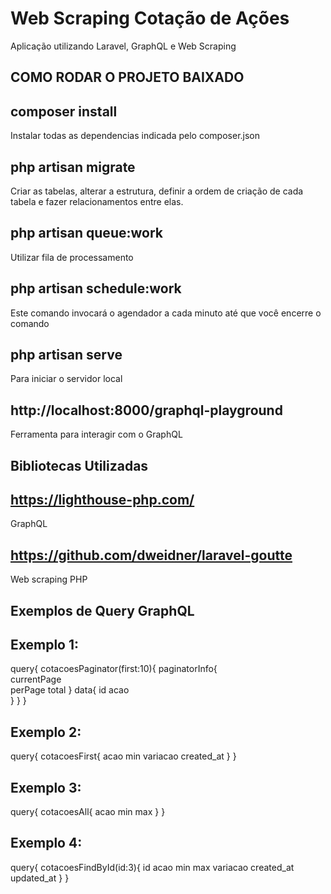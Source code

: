 # Web Scraping Cotação de Ações
Aplicação utilizando Laravel, GraphQL e Web Scraping 

## COMO RODAR O PROJETO BAIXADO

## composer install 
Instalar todas as dependencias indicada pelo composer.json

## php artisan migrate
Criar as tabelas, alterar a estrutura, definir a ordem de criação de cada tabela e fazer relacionamentos entre elas.

## php artisan queue:work
Utilizar fila de processamento

## php artisan schedule:work
Este comando invocará o agendador a cada minuto até que você encerre o comando

## php artisan serve
Para iniciar o servidor local

## http://localhost:8000/graphql-playground
Ferramenta para interagir com o GraphQL 

## Bibliotecas Utilizadas

## https://lighthouse-php.com/
GraphQL

## https://github.com/dweidner/laravel-goutte
Web scraping PHP

## Exemplos de Query GraphQL

## Exemplo 1:
query{ 
cotacoesPaginator(first:10){
  paginatorInfo{   
    currentPage  
    perPage
    total
  }
  data{
    id
    acao  
  }
}
}

## Exemplo 2:

query{ 
cotacoesFirst{
  acao
  min
  variacao
  created_at
}
}

## Exemplo 3:

query{ 
cotacoesAll{
  acao
  min
  max 
}
}

## Exemplo 4:

query{ 
cotacoesFindById(id:3){
  id
  acao
  min
  max
  variacao
  created_at
  updated_at
}
}